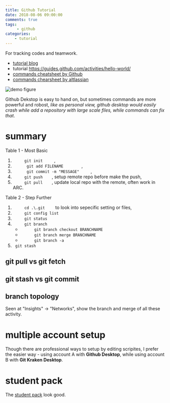 ```yaml
---
title: Github Tutorial
date: 2018-08-06 09:00:00
comments: true
tags:
     - github
categories: 
    - tutorial
---
```

For tracking codes and teamwork. 
* [tutorial blog](https://www.edureka.co/blog/git-tutorial/) 
* tutorial https://guides.github.com/activities/hello-world/
* [commands cheatsheet by Github](https://education.github.com/git-cheat-sheet-education.pdf)
* [commands chearsheet by altlassian](https://www.atlassian.com/dam/jcr:8132028b-024f-4b6b-953e-e68fcce0c5fa/atlassian-git-cheatsheet.pdf)

![demo figure](https://www.dropbox.com/s/oa8k6uzhgzftjjg/221E2C4F-7E4C-43B0-B2B7-2F562AB22404.png?dl=1)

Github Dekstop is easy to hand on, but sometimes commands are more powerful and robost, *like as personal view, github desktop would easily crash while add a repository with large scale files, while commands can fix that*.

# summary
Table 1 - Most Basic
1. ```      git init      ```,                  
2. ```       git add FILENAME         ```,              
3. ```       git commit -m "MESSAGE"      ```,              
4. ```      git push     ```, setup remote repo before make the push,               
5. ```      git pull     ```, update local repo with the remote, often work in ARC.             

Table 2 - Step Further
1. ```      cd .\.git     ``` to look into sepecific setting or files,
2. ```      git config list       ```
3. ```      git status        ```
4. ```      git branch        ```
    * ```       git branch checkout BRANCHNAME        ```
    * ```       git branch merge BRANCHNAME       ```
    * ```       git branch -a      ```
5. ``` git stash```

## git pull vs git fetch


## git stash vs git commit


## branch topology
Seen at "Insights" -> "Networks", show the branch and merge of all these activity.


# multiple account setup
Though there are professional ways to setup by editing scripites, I prefer the easier way - using account A with **Github Desktop**, while using account B with **Git Kraken Desktop**.

# student pack
The [student pack](https://education.github.com/pack) look good.